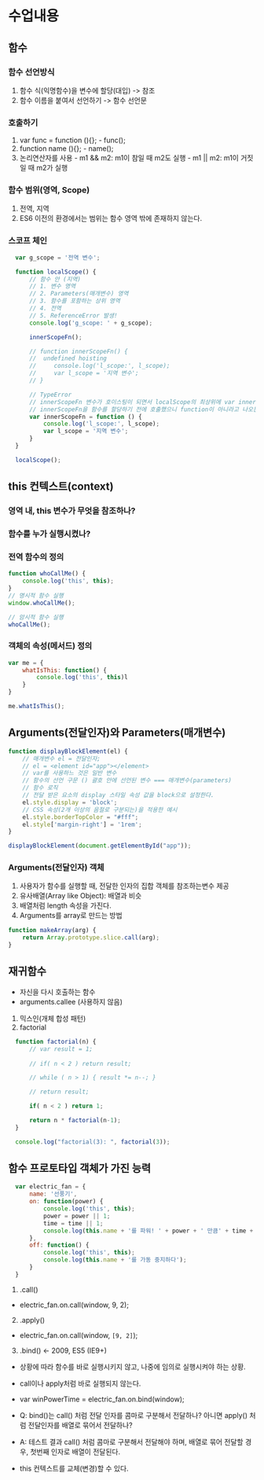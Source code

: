 # 수업내용
 
 ## 함수
  
 ### 함수 선언방식
  1. 함수 식(익명함수)을 변수에 할당(대입) -> 참조
  2. 함수 이름을 붙여서 선언하기 -> 함수 선언문
 
 ### 호출하기
  1. var func = function (){};
    - func();
  2. function name (){};
    - name();
  3. 논리연산자를 사용
    - m1 && m2: m1이 참일 때 m2도 실행
    - m1 || m2: m1이 거짓일 때 m2가 실행

 ### 함수 범위(영역, Scope)
  1. 전역, 지역
  2. ES6 이전의 환경에서는 범위는 함수 영역 밖에 존재하지 않는다.

 ### 스코프 체인
  ```javascript
    var g_scope = '전역 변수';

    function localScope() {
        // 함수 안 (지역)
        // 1. 변수 영역
        // 2. Parameters(매개변수) 영역
        // 3. 함수를 포함하는 상위 영역
        // 4. 전역
        // 5. ReferenceError 발생!
        console.log('g_scope: ' + g_scope);

        innerScopeFn();

        // function innerScopeFn() {
        //  undefined hoisting
        //     console.log('l_scope:', l_scope);
        //     var l_scope = '지역 변수';
        // }

        // TypeError 
        // innerScopeFn 변수가 호이스팅이 되면서 localScope의 최상위에 var innerScopeFn;이 선언이 되는데
        // innerScopeFn을 함수를 할당하기 전에 호출했으니 function이 아니라고 나오는 것.
        var innerScopeFn = function () {
            console.log('l_scope:', l_scope);
            var l_scope = '지역 변수';
        }
    }

    localScope();
  ```
 ## this 컨텍스트(context)
  ### 영역 내, this 변수가 무엇을 참조하나?

  ### 함수를 누가 실행시켰나?

  ### 전역 함수의 정의
  ```javascript
  function whoCallMe() {
      console.log('this', this);
  }
  // 명시적 함수 실행
  window.whoCallMe();

  // 암시적 함수 실행
  whoCallMe();
  ```
  ### 객체의 속성(메서드) 정의
  ```javascript
  var me = {
      whatIsThis: function() {
          console.log('this', this)l
      }
  }
  
  me.whatIsThis();
  ```

 ## Arguments(전달인자)와 Parameters(매개변수)
 ```javascript
 function displayBlockElement(el) {
     // 매개변수 el = 전달인자;
     // el = <element id="app"></element>
     // var를 사용하느 것은 일반 변수
     // 함수의 선언 구문 () 괄호 안에 선언된 변수 === 매개변수(parameters)
     // 함수 로직
     // 전달 받은 요소의 display 스타일 속성 값을 block으로 설정한다.
     el.style.display = 'block';
     // CSS 속성(2개 이상의 음절로 구분되는)을 적용한 예시
     el.style.borderTopColor = "#fff";
     el.style['margin-right'] = '1rem';
 }

 displayBlockElement(document.getElementById("app"));
 ```
  ### Arguments(전달인자) 객체
   1. 사용자가 함수를 실행할 때, 전달한 인자의 집합 객체를 참조하는변수 제공
   2. 유사배열(Array like Object): 배열과 비슷
   3. 배열처럼 length 속성을 가진다.
   4. Arguments를 array로 만드는 방법
   ```javascript
   function makeArray(arg) {
       return Array.prototype.slice.call(arg);
   }
   ```

 ## 재귀함수
  - 자신을 다시 호출하는 함수
  - arguments.callee (사용하지 않음)

  1. 믹스인(개체 합성 패턴)
  2. factorial 
  ```javascript
    function factorial(n) {
        // var result = 1;
        
        // if( n < 2 ) return result;

        // while ( n > 1) { result *= n--; }

        // return result;

        if( n < 2 ) return 1;

        return n * factorial(n-1);
    }

    console.log("factorial(3): ", factorial(3));
  ```

 ## 함수 프로토타입 객체가 가진 능력
  ```javascript
    var electric_fan = {
        name: '선풍기',
        on: function(power) {
            console.log('this', this);
            power = power || 1;
            time = time || 1;
            console.log(this.name + '를 파워! ' + power + ' 만큼' + time + '시간동안 세게 가동하다');
        },
        off: function() {
            console.log('this', this);
            console.log(this.name + '를 가동 중지하다');
        }
    }
  ```
  1. .call()
   - electric_fan.on.call(window, 9, 2);
  2. .apply()
   - electric_fan.on.call(window, `[9, 2]`);
  3. .bind() <- 2009, ES5 (IE9+)
   - 상황에 따라 함수를 바로 실행시키지 않고, 나중에 임의로 실행시켜야 하는 상황.
   - call이나 apply처럼 바로 실행되지 않는다.
   - var winPowerTime = electric_fan.on.bind(window);
   - Q: bind()는 call() 처럼 전달 인자를 콤마로 구분해서 전달하나? 아니면 apply() 처럼 전달인자를 배열로 묶어서 전달하나?
   - A: 테스트 결과 call() 처럼 콤마로 구분해서 전달해야 하며, 배열로 묶어 전달할 경우, 첫번째 인자로 배열이 전달된다.

  - this 컨텍스트를 교체(변경)할 수 있다.